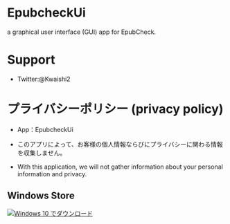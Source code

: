 # EpubcheckUi

a graphical user interface (GUI) app for EpubCheck.

# Support

- Twitter:@Kwaishi2

# プライバシーポリシー (privacy policy)

- App：EpubcheckUi

- このアプリによって、お客様の個人情報ならびにプライバシーに関わる情報を収集しません。

- With this application, we will not gather information about your personal information and privacy.


## Windows Store

<a href="https://www.microsoft.com/store/apps/9njhbs0d83kp?ocid=badge"><img src="https://assets.windowsphone.com/83f5ae31-474a-44c4-937c-80f8e7e48fc8/Japanese_Get_it_Win_10_InvariantCulture_Default.png" alt="Windows 10 でダウンロード" /></a>